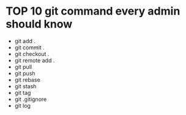 # TOP 10 git command every admin should know
- git add .
- git commit .
- git checkout .
- git remote add .
- git pull 
- git push 
- git rebase
- git stash
- git tag
- git .gitignore
- git log
